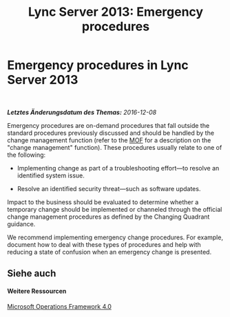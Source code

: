﻿---
title: 'Lync Server 2013: Emergency procedures'
TOCTitle: Emergency procedures
ms:assetid: ac92b267-4c21-4304-91dc-606f9db6d4a6
ms:mtpsurl: https://technet.microsoft.com/de-de/library/Dn720345(v=OCS.15)
ms:contentKeyID: 62221556
ms.date: 12/10/2016
mtps_version: v=OCS.15
ms.translationtype: HT
---

# Emergency procedures in Lync Server 2013

 

_**Letztes Änderungsdatum des Themas:** 2016-12-08_

Emergency procedures are on-demand procedures that fall outside the standard procedures previously discussed and should be handled by the change management function (refer to the [MOF](https://go.microsoft.com/fwlink/p/?linkid=40939) for a description on the "change management" function). These procedures usually relate to one of the following:

  - Implementing change as part of a troubleshooting effort—to resolve an identified system issue.

  - Resolve an identified security threat—such as software updates.

Impact to the business should be evaluated to determine whether a temporary change should be implemented or channeled through the official change management procedures as defined by the Changing Quadrant guidance.

We recommend implementing emergency change procedures. For example, document how to deal with these types of procedures and help with reducing a state of confusion when an emergency change is presented.

## Siehe auch

#### Weitere Ressourcen

[Microsoft Operations Framework 4.0](https://go.microsoft.com/fwlink/p/?linkid=40939)

